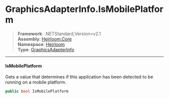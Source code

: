 # GraphicsAdapterInfo.IsMobilePlatform

> **Framework**: .NETStandard,Version=v2.1  
> **Assembly**: [Heirloom.Core][0]  
> **Namespace**: [Heirloom][0]  
> **Type**: [GraphicsAdapterInfo][1]  

--------------------------------------------------------------------------------

#### IsMobilePlatform

Gets a value that determines if this application has been detected to be running on a mobile platform.

```cs
public bool IsMobilePlatform
```

[0]: ..\Heirloom.Core.md
[1]: Heirloom.GraphicsAdapterInfo.md
